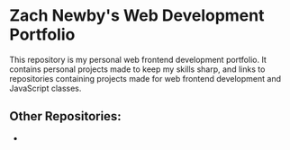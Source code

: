 # Zach Newby's Web Development Portfolio

This repository is my personal web frontend development portfolio. It contains personal projects made to keep my skills sharp, and links to repositories containing projects made for web frontend development and JavaScript classes.


## Other Repositories:

 *